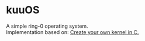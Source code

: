 # kuuOS
A simple ring-0 operating system.
<br>
Implementation based on: [Create your own kernel in C.](https://www.codeproject.com/Articles/1225196/Create-Your-Own-Kernel-In-C-2)
